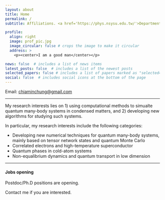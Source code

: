 ```yaml
---
layout: about
title: Home
permalink: /
subtitle: Affiliations. <a href='https://phys.nsysu.edu.tw/'>Department of Physics, National Sun Yat-sen University</a>

profile:
  align: right
  image: prof_pic.jpg
  image_circular: false # crops the image to make it circular
  address: >
    <p><center>I am a good man</center></p>

news: false  # includes a list of news items
latest_posts: false  # includes a list of the newest posts
selected_papers: false # includes a list of papers marked as "selected={true}"
social: false  # includes social icons at the bottom of the page
---
```


Email: chiaminchung@gmail.com

---

My research interests lies on 1) using computational methods to simualte quantum many-body systems in condensed matters,
and 2) developing new algorithms for studying such systems.

In particular, my research interests include the following categories:
* Developing new numerical techniques for quantum many-body systems, mainly based on tensor network states and quantum Monte Carlo
* Correlated electrons and high-temperature superconductor
* Quantum phases in cold-atom systems
* Non-equalibrium dynamics and quantum transport in low dimension

---

#### **Jobs opening**

Postdoc/Ph.D positions are opening.

Contact me if you are interested.
